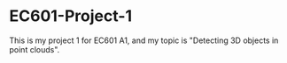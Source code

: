 # EC601-Project-1
This is my project 1 for EC601 A1, and my topic is "Detecting 3D objects in point clouds".
